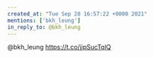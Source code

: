 ```yaml
---
created_at: "Tue Sep 28 16:57:22 +0000 2021"
mentions: ['bkh_leung']
in_reply_to: @bkh_leung
---
```


@bkh_leung https://t.co/jjpSucTqlQ